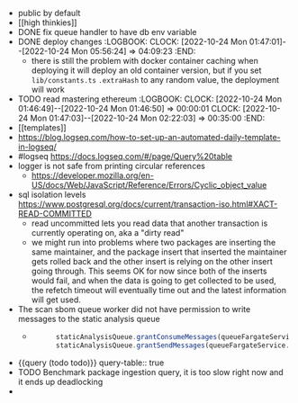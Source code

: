 - public by default
- [[high thinkies]]
- DONE fix queue handler to have db env variable
- DONE deploy changes
  :LOGBOOK:
  CLOCK: [2022-10-24 Mon 01:47:01]--[2022-10-24 Mon 05:56:24] =>  04:09:23
  :END:
	- there is still the problem with docker container caching when deploying it will deploy an old container version, but if you set `lib/constants.ts` `.extraHash` to any random value, the deployment will work
- TODO read mastering ethereum
  :LOGBOOK:
  CLOCK: [2022-10-24 Mon 01:46:49]--[2022-10-24 Mon 01:46:50] =>  00:00:01
  CLOCK: [2022-10-24 Mon 01:47:03]--[2022-10-24 Mon 02:22:03] =>  00:35:00
  :END:
- [[templates]]
- https://blog.logseq.com/how-to-set-up-an-automated-daily-template-in-logseq/
- #logseq https://docs.logseq.com/#/page/Query%20table
- logger is not safe from printing circular references
	- https://developer.mozilla.org/en-US/docs/Web/JavaScript/Reference/Errors/Cyclic_object_value
- sql isolation levels https://www.postgresql.org/docs/current/transaction-iso.html#XACT-READ-COMMITTED
	- read uncommitted lets you read data that another transaction is currently operating on, aka a "dirty read"
	- we might run into problems where two packages are inserting the same maintainer, and the package insert that inserted the maintainer gets rolled back and the other insert is relying on the other insert going through. This seems OK for now since both of the inserts would fail, and when the data is going to get collected to be used, the refetch timeout will eventually time out and the latest information will get used.
- The scan sbom queue worker did not have permission to write messages to the static analysis queue
	- ```js
	        staticAnalysisQueue.grantConsumeMessages(queueFargateService.taskDefinition.taskRole);
	        staticAnalysisQueue.grantSendMessages(queueFargateService.taskDefinition.taskRole);
	  ```
- {{query (todo todo)}}
  query-table:: true
- TODO Benchmark package ingestion query, it is too slow right now and it ends up deadlocking
-
